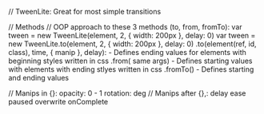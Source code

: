 // TweenLite: Great for most simple transitions
    

// Methods
    // OOP approach to these 3 methods (to, from, fromTo):
        var tween = new TweenLite(element, 2, { width: 200px }, delay: 0)
        var tween = new TweenLite.to(element, 2, { width: 200px }, delay: 0)
    .to(element(ref, id, class), time, { manip }, delay):
        - Defines ending values for elements with beginning
        styles written in css
    .from( same args)
        - Defines starting values with elements with ending
        stlyes written in css
    .fromTo()
        - Defines starting and ending values


// Manips in {}:
    opacity: 0 - 1
    rotation: deg
// Manips after {},:
    delay
    ease
    paused
    overwrite
    onComplete
